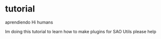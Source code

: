 # tutorial
aprendiendo
Hi humans

Im doing this tutorial to learn how to make plugins for SAO Utils please help
